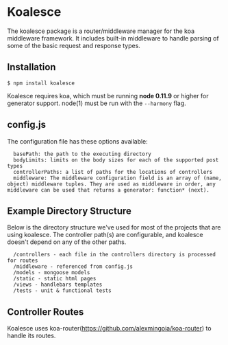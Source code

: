 # Koalesce

  The koalesce package is a router/middleware manager for the koa middleware framework. It includes built-in middleware to handle parsing of some of the basic request and response types. 

## Installation

```
$ npm install koalesce
```

  Koalesce requires koa, which must be running __node 0.11.9__ or higher for generator support. node(1) must be run with the `--harmony` flag.

## config.js

  The configuration file has these options available:

```
  basePath: the path to the executing directory
  bodyLimits: limits on the body sizes for each of the supported post types
  controllerPaths: a list of paths for the locations of controllers
  middleware: The middleware configuration field is an array of (name, object) middleware tuples. They are used as middleware in order, any middleware can be used that returns a generator: function* (next).  
```

## Example Directory Structure

  Below is the directory structure we've used for most of the projects that are using koalesce. The controller path(s) are configurable, and koalesce doesn't depend on any of the other paths.

```
  /controllers - each file in the controllers directory is processed for routes
  /middleware - referenced from config.js 
  /models - mongoose models
  /static - static html pages
  /views - handlebars templates
  /tests - unit & functional tests
```

## Controller Routes

  Koalesce uses koa-router(https://github.com/alexmingoia/koa-router) to handle its routes. 

